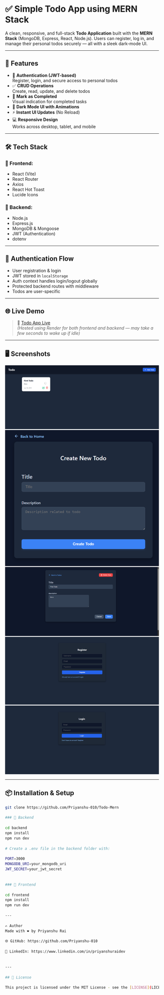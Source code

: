 # ✅ Simple Todo App using MERN Stack

A clean, responsive, and full-stack **Todo Application** built with the **MERN Stack** (MongoDB, Express, React, Node.js). Users can register, log in, and manage their personal todos securely — all with a sleek dark-mode UI.

---

## 🚀 Features

- 🔐 **Authentication (JWT-based)**  
  Register, login, and secure access to personal todos
- ✅ **CRUD Operations**  
  Create, read, update, and delete todos
- 📌 **Mark as Completed**  
  Visual indication for completed tasks
- 🎨 **Dark Mode UI with Animations**
- ⚡ **Instant UI Updates** (No Reload)
- 💻 **Responsive Design**  
  Works across desktop, tablet, and mobile

---

## 🛠️ Tech Stack

### 🔹 Frontend:
- React (Vite)
- React Router
- Axios
- React Hot Toast
- Lucide Icons

### 🔹 Backend:
- Node.js
- Express.js
- MongoDB & Mongoose
- JWT (Authentication)
- dotenv

---

## 🔐 Authentication Flow

- User registration & login
- JWT stored in `localStorage`
- Auth context handles login/logout globally
- Protected backend routes with middleware
- Todos are user-specific

---

## 🌐 Live Demo

> 🚀 [Todo App Live](https://todo-app-pcwc.onrender.com/login)  
> *(Hosted using Render for both frontend and backend — may take a few seconds to wake up if idle)*

---


## 🖥️ Screenshots

![HomePage](./assets/Home.png)
![CreatePage](./assets/createPage.png)
![Todo Detail/Update Page](./assets/updatePage.png)
![RegiterPage](./assets/register.png)
![LoginPage](./assets/login.png)

---

## 📦 Installation & Setup

```bash
git clone https://github.com/Priyanshu-010/Todo-Mern

### 🔧 Backend  

cd backend
npm install
npm run dev

# Create a .env file in the backend folder with:

PORT=3000
MONGODB_URI=your_mongodb_uri
JWT_SECRET=your_jwt_secret


### 🔧 Frontend

cd frontend
npm install
npm run dev

---

✍️ Author
Made with ❤️ by Priyanshu Rai

🌐 GitHub: https://github.com/Priyanshu-010

💼 LinkedIn: https://www.linkedin.com/in/priyanshuraidev


---

## 📜 License

This project is licensed under the MIT License - see the [LICENSE](LICENSE) file for details.
